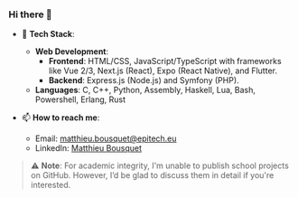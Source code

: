### Hi there 👋

- 🌱 **Tech Stack**:
  - **Web Development**:
      - **Frontend**: HTML/CSS, JavaScript/TypeScript with frameworks like Vue 2/3, Next.js (React), Expo (React Native), and Flutter.
      - **Backend**: Express.js (Node.js) and Symfony (PHP).
  - **Languages**: C, C++, Python, Assembly, Haskell, Lua, Bash, Powershell, Erlang, Rust

- 📫 **How to reach me**:  
  - Email: [matthieu.bousquet@epitech.eu](mailto:matthieu.bousquet@epitech.eu)
  - LinkedIn: [Matthieu Bousquet](https://www.linkedin.com/in/matthieu-b-8070a7262/)

> ⚠️ **Note**: For academic integrity, I'm unable to publish school projects on GitHub. However, I’d be glad to discuss them in detail if you're interested.
